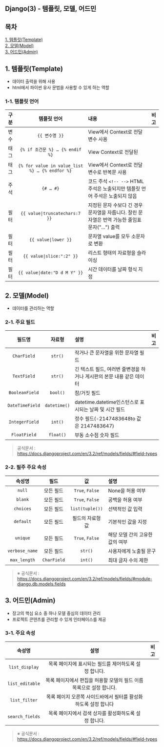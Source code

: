 Django(3) - 템플릿, 모델, 어드민
---
## 목차
[1. 템플릿(Template)](#1-템플릿(Template))  
[2. 모델(Model)](#2-모델(Model))  
[3. 어드민(Admin)](#3-어드민(Admin))  

## 1. 템플릿(Template)
* 데이터 출력을 위해 사용
* html에서 파이썬 유사 문법을 사용할 수 있게 하는 역할

### 1-1. 템플릿 언어
|구분|템플릿 언어|내용|비고|
|:----:|:-------:|:--------|:----:|
|변수|```{{ 변수명 }}```| View에서 Context로 전달 변수 사용||
|태그|```{% if 조건문 %} … {% endif %}```|View Context로 전달된||
|태그|```{% for value in value_list %} … {% endfor %}```|View에서 Context로 전달 변수로 반복문 사용||
|주석|```{# … #}```|코드 주석 ```<!-- -->``` HTML 주석은 노출되지만 템플릿 언어 주석은 노출되지 않음||
|필터|```{{ value\|truncatechars:7 }} ```|지정된 문자 수보다 긴 경우 문자열을 자릅니다. 잘린 문자열은 번역 가능한 줄임표 문자("...") 출력||
|필터|```{{ value\|lower }}```|문자열 value를 모두 소문자로 변환||
|필터|```{{ value\|slice:":2" }}```|리스트 형태의 자료형을 슬라이싱||
|필터|```{{ value\|date:"D d M Y" }}```|시간 데이터를 날짜 형식 지정||

## 2. 모델(Model)
* 데이터를 관리하는 역할
### 2-1. 주요 필드
|필드명|자료형|설명|비고|
|:----:|:-------:|:--------|:----:|
|```CharField```|```str()```|작거나 큰 문자열을 위한 문자열 필드||
|```TextField```|```str()```|긴 텍스트 필드, 여러번 줄변경을 하거나 게시판의 본문 내용 같은 데이터||
|```BooleanField```|```bool()```|참/거짓 필드||
|```DateTimeField```|```datetime()```|datetime.datetime인스턴스로 표시되는 날짜 및 시간 필드||
|```IntegerField```|```int()```|정수 필드(-2147483648to 값은 2147483647)||
|```FloatField```|```float()```|부동 소수점 숫자 필드||
> 공식문서 : https://docs.djangoproject.com/en/3.2/ref/models/fields/#field-types

### 2-2. 필주 주요 속성
|속성명|필드|값|설명|
|:----:|:-------:|:--------:|:----|
|```null```|모든 필드|```True```, ```False```|None을 허용 여부|
|```blank```|모든 필드|```True```, ```False```|공백을 허용 여부|
|```choices```|모든 필드|```list(tuple())```|선택적인 값 입력|
|```default```|모든 필드|필드의 자료형 값|기본적인 값을 지정|
|```unique```|모든 필드|```True```, ```False```|해당 모델 간의 고유한 값의 여부|
|```verbose_name```|모든 필드|```str()```|사용자에게 노출될 문구|
|```max_length```|```CharField```|```int()```|최대 글자 수의 제한|
> ※ 공식문서 : https://docs.djangoproject.com/en/3.2/ref/models/fields/#module-django.db.models.fields

## 3. 어드민(Admin)
* 장고의 핵심 요소 중 하나 모델 중심의 데이터 관리
* 프로젝트 콘텐츠를 관리할 수 있게 인터페이스를 제공  

### 3-1. 주요 속성
|속성명|설명|비고|
|:----:|:----------:|:----:|
|```list_display```|목록 페이지에 표시되는 필드를 제어하도록 설정 합니다.|
|```list_editable```|목록 페이지에서 편집을 허용할 모델의 필드 이름 목록으로 설정 합니다.|
|```list_filter```|목록 페이지 오른쪽 사이드바에서 필터를 활성화하도록 설정 합니다|
|```search_fields```|목록 페이지에서 검색 상자를 활성화하도록 설정 합니다.|
> ※ 공식문서 : https://docs.djangoproject.com/en/3.2/ref/models/fields/#field-types
